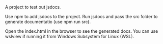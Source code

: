 A project to test out jsdocs.

Use npm to add jsdocs to the project. Run jsdocs and pass the src folder to generate documentatio (use npm run src).

Open the index.html in the browser to see the generated docs. 
You can use wslview if running it from Windows Subsystem for Linux (WSL).
